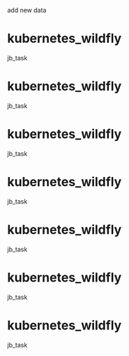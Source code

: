 add new data
# kubernetes_wildfly
jb_task
# kubernetes_wildfly
jb_task
# kubernetes_wildfly
jb_task
# kubernetes_wildfly
jb_task
# kubernetes_wildfly
jb_task
# kubernetes_wildfly
jb_task
# kubernetes_wildfly
jb_task
